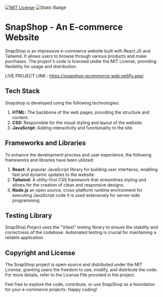 

[![MIT License](https://img.shields.io/badge/License-MIT-green.svg)](https://choosealicense.com/licenses/mit/)
![Static Badge](https://img.shields.io/badge/Dependencies-NPM-black)


# SnapShop - An E-commerce Website

SnapShop is an impressive e-commerce website built with React.JS and Tailwind. It allows users to browse through various products and make purchases. The project's code is licensed under the MIT License, providing flexibility for usage and distribution.


LIVE PROJECT LINK : https://snapshop-ecommerce-web.netlify.app/ 

## Tech Stack

Snapshop is developed using the following technologies:

1. **HTML:** The backbone of the web pages, providing the structure and content.
2. **CSS:** Responsible for the visual styling and layout of the website.
3. **JavaScript:** Adding interactivity and functionality to the site.

## Frameworks and Libraries

To enhance the development process and user experience, the following frameworks and libraries have been utilized:

1. **React:** A popular JavaScript library for building user interfaces, enabling fast and dynamic updates to the website.
2. **Tailwind:** A utility-first CSS framework that streamlines styling and allows for the creation of clean and responsive designs.
3. **Node.js** an open source, cross-platform runtime environment for executing JavaScript code it is used extensively for server-side programming.

## Testing Library

SnapShop Project uses the "Vitest" testing library to ensure the stability and correctness of the codebase. Automated testing is crucial for maintaining a reliable application.



## Copyright and License

The SnapShop project is open-source and distributed under the MIT License, granting users the freedom to use, modify, and distribute the code. For more details, refer to the License File provided in the project.

Feel free to explore the code, contribute, or use SnapShop as a foundation for your e-commerce projects. Happy coding!
